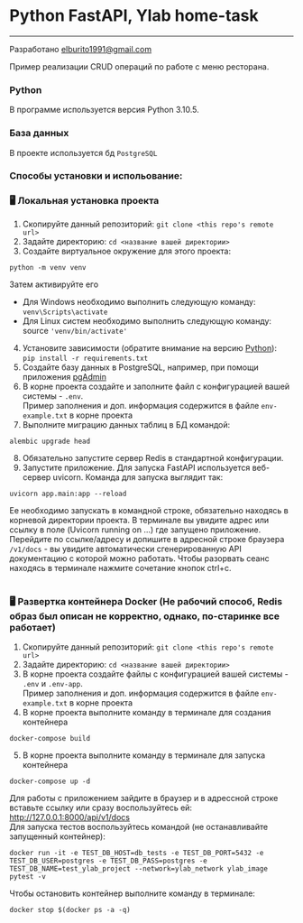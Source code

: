 # Python FastAPI, Ylab home-task
---

Разработано elburito1991@gmail.com

Пример реализации CRUD операций по работе с меню ресторана.

### Python
В программе используется версия Python 3.10.5.

### База данных
В проекте используется бд `PostgreSQL`

### Способы установки и испольование:
### 🖥 Локальная установка проекта
1. Скопируйте данный репозиторий: `git clone <this repo's remote url>`
2. Задайте директорию: `cd <название вашей директории>`
3. Создайте виртуальное окружение для этого проекта:
```
python -m venv venv
```
Затем активируйте его
- Для Windows необходимо выполнить следующую команду: `venv\Scripts\activate`
- Для Linux систем необходимо выполнить следующую команду: source `'venv/bin/activate'`
4. Установите зависимости (обратите внимание на версию [Python](#Python)):<br>
`pip install -r requirements.txt`
5. Создайте базу данных в PostgreSQL, например, при помощи приложения [pgAdmin](https://www.pgadmin.org/download/)
6. В корне проекта создайте и заполните файл с конфигурацией вашей системы - `.env`.<br>
Пример заполнения и доп. информация содержится в файле `env-example.txt` в корне проекта
7. Выполните миграцию данных таблиц в БД командой:
```
alembic upgrade head
```
8. Обязательно запустите сервер Redis в стандартной конфигурации.
9. Запустите приложение. Для запуска FastAPI используется веб-сервер uvicorn. Команда для запуска выглядит так:
```
uvicorn app.main:app --reload
```
Ее необходимо запускать в командной строке, обязательно находясь в корневой директории проекта.
В терминале вы увидите адрес или ссылку в поле (Uvicorn running on ...) где запущено приложение.
Перейдите по ссылке/адресу  и допишите в адресной строке браузера `/v1/docs` - вы увидите автоматически сгенерированную API
документацию с которой можно работать.
Чтобы разорвать сеанс находясь в терминале нажмите сочетание кнопок ctrl+c. <br>
<br>

### 🖥 Развертка контейнера Docker (Не рабочий способ, Redis образ был описан не корректно, однако, по-старинке все работает)

1. Скопируйте данный репозиторий: `git clone <this repo's remote url>`
2. Задайте директорию: `cd <название вашей директории>`
3. В корне проекта создайте файлы с конфигурацией вашей системы - `.env` и `.env-app`.<br>
Пример заполнения и доп. информация содержится в файле `env-example.txt` в корне проекта
4. В корне проекта выполните команду в терминале для создания контейнера
```
docker-compose build
```
5. В корне проекта выполните команду в терминале для запуска контейнера
```
docker-compose up -d
```

Для работы с приложением зайдите в браузер и в адрессной строке вставьте ссылку или сразу воспользуйтесь ей:
http://127.0.0.1:8000/api/v1/docs <br>
Для запуска тестов воспользуйтесь командой (не останавливайте запущенный контейнер):<br>
```
docker run -it -e TEST_DB_HOST=db_tests -e TEST_DB_PORT=5432 -e TEST_DB_USER=postgres -e TEST_DB_PASS=postgres -e TEST_DB_NAME=test_ylab_project --network=ylab_network ylab_image pytest -v
```
Чтобы остановить контейнер выполните команду в терминале:
```
docker stop $(docker ps -a -q)
```
